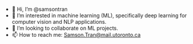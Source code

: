 - 👋 Hi, I’m @samsontran
- 👀 I’m interested in machine learning (ML), specifically deep learning for computer vision and NLP applications.
- 💞️ I’m looking to collaborate on ML projects.
- 📫 How to reach me: Samson.Tran@mail.utoronto.ca

<!---
samsontran/samsontran is a ✨ special ✨ repository because its `README.md` (this file) appears on your GitHub profile.
You can click the Preview link to take a look at your changes.
--->
